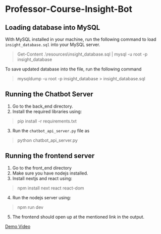 # Professor-Course-Insight-Bot

## Loading database into MySQL

With MySQL installed in your machine, run the following command to load `insight_database.sql` into your MySQL server.
> Get-Content .\resources\insight_database.sql | mysql -u root -p insight_database

To save updated database into the file, run the following command
> mysqldump -u root -p insight_database > insight_database.sql

## Running the Chatbot Server
1. Go to the back_end directory.
2. Install the required libraries using:
> pip install -r requirements.txt
3. Run the  `chatbot_api_server.py` file as 
> python chatbot_api_server.py

## Running the frontend server
1. Go to the front_end directory
2. Make sure you have nodejs installed.
3. Install nextjs and react using:
> npm install next react react-dom
4. Run the nodejs server using:
> npm run dev
5. The frontend should open up at the mentioned link in the output.

[Demo Video](https://www.youtube.com/watch?v=E-0W8S8kJyA&t=5s)